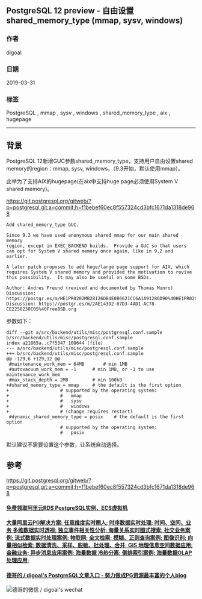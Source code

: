 ## PostgreSQL 12 preview - 自由设置 shared_memory_type (mmap, sysv, windows)
                                                                              
### 作者                                                                              
digoal                                                                              
                                                                              
### 日期                                                                              
2019-03-31                                                                              
                                                                              
### 标签                                                                              
PostgreSQL , mmap , sysv , windows , shared_memory_type , aix , hugepage  
                                                                              
----                                                                              
                                                                              
## 背景        
PostgreSQL 12新增GUC参数shared_memory_type，支持用户自由设置shared memory的region：mmap, sysv, windows，（9.3开始，默认使用mmap）。     
  
此举为了支持AIX的hugepage(在aix中支持huge page必须使用System V shared memory)。    
  
https://git.postgresql.org/gitweb/?p=postgresql.git;a=commit;h=f1bebef60ec8f557324cd3bfc1671da1318de968  
  
```  
Add shared_memory_type GUC.  
  
Since 9.3 we have used anonymous shared mmap for our main shared memory  
region, except in EXEC_BACKEND builds.  Provide a GUC so that users  
can opt for System V shared memory once again, like in 9.2 and earlier.  
  
A later patch proposes to add huge/large page support for AIX, which  
requires System V shared memory and provided the motivation to revive  
this possibility.  It may also be useful on some BSDs.  
  
Author: Andres Freund (revived and documented by Thomas Munro)  
Discussion: https://postgr.es/m/HE1PR0202MB28126DB4E0B6621CC6A1A91286D90%40HE1PR0202MB2812.eurprd02.prod.outlook.com  
Discussion: https://postgr.es/m/2AE143D2-87D3-4AD1-AC78-CE2258230C05%40FreeBSD.org  
```  
  
参数如下：  
  
```  
diff --git a/src/backend/utils/misc/postgresql.conf.sample b/src/backend/utils/misc/postgresql.conf.sample  
index a21865a..c7f5347 100644 (file)  
--- a/src/backend/utils/misc/postgresql.conf.sample  
+++ b/src/backend/utils/misc/postgresql.conf.sample  
@@ -129,6 +129,12 @@  
 #maintenance_work_mem = 64MB       # min 1MB  
 #autovacuum_work_mem = -1      # min 1MB, or -1 to use maintenance_work_mem  
 #max_stack_depth = 2MB         # min 100kB  
+#shared_memory_type = mmap     # the default is the first option  
+                   # supported by the operating system:  
+                   #   mmap  
+                   #   sysv  
+                   #   windows  
+                   # (change requires restart)  
 #dynamic_shared_memory_type = posix    # the default is the first option  
                    # supported by the operating system:  
                    #   posix  
```  
  
默认建议不需要设置这个参数，让系统自动选择。  
  
## 参考  
https://git.postgresql.org/gitweb/?p=postgresql.git;a=commit;h=f1bebef60ec8f557324cd3bfc1671da1318de968  
    
  
  
  
  
  
  
  
  
  
  
  
  
  
  
  
  
  
  
  
  
  
  
  
  
  
  
  
  
  
  
  
  
  
#### [免费领取阿里云RDS PostgreSQL实例、ECS虚拟机](https://www.aliyun.com/database/postgresqlactivity "57258f76c37864c6e6d23383d05714ea")
  
  
#### [大量阿里云PG解决方案: 任意维度实时圈人; 时序数据实时处理; 时间、空间、业务 多维数据实时透视; 独立事件相关性分析; 海量关系实时图式搜索; 社交业务案例; 流式数据实时处理案例; 物联网; 全文检索; 模糊、正则查询案例; 图像识别; 向量相似检索; 数据清洗、采样、脱敏、批处理、合并; GIS 地理信息空间数据应用; 金融业务; 异步消息应用案例; 海量数据 冷热分离; 倒排索引案例; 海量数据OLAP处理应用;](https://yq.aliyun.com/topic/118 "40cff096e9ed7122c512b35d8561d9c8")
  
  
#### [德哥的 / digoal's PostgreSQL文章入口 - 努力做成PG资源最丰富的个人blog](https://github.com/digoal/blog/blob/master/README.md "22709685feb7cab07d30f30387f0a9ae")
  
  
![德哥的微信 / digoal's wechat](../pic/digoal_weixin.jpg "f7ad92eeba24523fd47a6e1a0e691b59")
  
